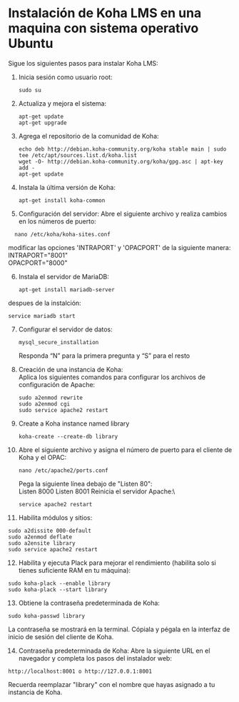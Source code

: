 # Instalación de Koha LMS en una maquina con sistema operativo Ubuntu

Sigue los siguientes pasos para instalar Koha LMS:

1. Inicia sesión como usuario root:
    ```
    sudo su
     ```

2. Actualiza y mejora el sistema:
    ```
    apt-get update
    apt-get upgrade
    ```

3. Agrega el repositorio de la comunidad de Koha:
    ```
    echo deb http://debian.koha-community.org/koha stable main | sudo tee /etc/apt/sources.list.d/koha.list
    wget -O- http://debian.koha-community.org/koha/gpg.asc | apt-key add -
    apt-get update
     ```
  
4. Instala la última versión de Koha:
   ```
   apt-get install koha-common
   ```

5. Configuración del servidor:
  Abre el siguiente archivo y realiza cambios en los números de puerto:
```
  nano /etc/koha/koha-sites.conf
```
modificar las opciones 'INTRAPORT' y 'OPACPORT' de la siguiente manera:\
  INTRAPORT="8001"\
  OPACPORT="8000"

6. Instala el servidor de MariaDB:
   ```
   apt-get install mariadb-server
   ```
despues de la instalción:
   ```
   service mariadb start
   ```
7. Configurar el servidor de datos:
   ```
   mysql_secure_installation
   ```
   Responda “N” para la primera pregunta y “S” para el resto

8. Creación de una instancia de Koha:\
   Aplica los siguientes comandos para configurar los archivos de configuración de Apache:
   ```
   sudo a2enmod rewrite
   sudo a2enmod cgi
   sudo service apache2 restart
   ```
9. Create a Koha instance named library
   ```
   koha-create --create-db library
   ```

10. Abre el siguiente archivo y asigna el número de puerto para el cliente de Koha y el OPAC:
    ```
    nano /etc/apache2/ports.conf
    ```
    Pega la siguiente línea debajo de "Listen 80":\
    Listen 8000
    Listen 8001
    Reinicia el servidor Apache:\
    ```
    service apache2 restart
    ```
    
11. Habilita módulos y sitios:
 ```
 sudo a2dissite 000-default
 sudo a2enmod deflate
 sudo a2ensite library
 sudo service apache2 restart
 ```

12. Habilita y ejecuta Plack para mejorar el rendimiento (habilita solo si tienes suficiente RAM en tu máquina):
 ```
 sudo koha-plack --enable library
 sudo koha-plack --start library
 ```

13. Obtiene la contraseña predeterminada de Koha:
 ```
 sudo koha-passwd library
 ```

 La contraseña se mostrará en la terminal. Cópiala y pégala en la interfaz de inicio de sesión del cliente de Koha.

14. Contraseña predeterminada de Koha:
 Abre la siguiente URL en el navegador y completa los pasos del instalador web:
 ```
 http://localhost:8001 o http://127.0.0.1:8001
 ```

Recuerda reemplazar "library" con el nombre que hayas asignado a tu instancia de Koha.
